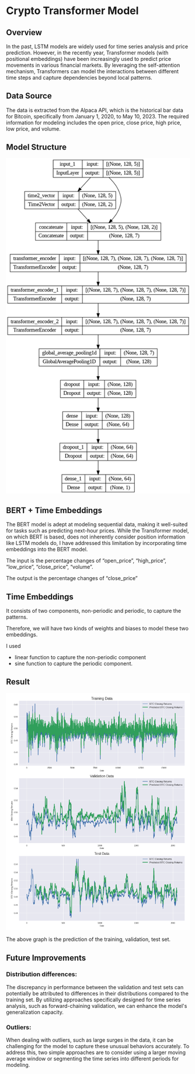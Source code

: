 # Crypto Transformer Model

## Overview
In the past, LSTM models are widely used for time series analysis and price prediction. However, in the recently year, Transformer models (with positional embeddings) have been increasingly used to predict price movements in various financial markets.
By leveraging the self-attention mechanism, Transformers can model the interactions between different time steps and capture dependencies beyond local patterns. 

## Data Source
The data is extracted from the Alpaca API, which is the historical bar data for Bitcoin, specifically from January 1, 2020, to May 10, 2023. The required information for modeling includes the open price, close price, high price, low price, and volume.

## Model Structure
![alt text](./model_structure.png)

## BERT + Time Embeddings
The BERT model is adept at modeling sequential data, making it well-suited for tasks such as predicting next-hour prices. 
While the Transformer model, on which BERT is based, does not inherently consider position information like LSTM models do, I have addressed this limitation by incorporating time embeddings into the BERT model. 

The input is the percentage changes of “open_price”, “high_price”, “low_price”, “close_price”, “volume”.

The output is the percentage changes of “close_price”

## Time Embeddings
It consists of two components, non-periodic and periodic, to capture the patterns.  

Therefore, we will have two kinds of weights and biases to model these two embeddings.

I used 
* linear function to capture the non-periodic component 
* sine function to capture the periodic component.

## Result
![alt text](./result.png)

The above graph is the prediction of the training, validation, test set.

## Future Improvements
### Distribution differences: 
The discrepancy in performance between the validation and test sets can potentially be attributed to differences in their distributions compared to the training set. By utilizing approaches specifically designed for time series analysis, such as forward-chaining validation, we can enhance the model's generalization capacity. 

### Outliers:
When dealing with outliers, such as large surges in the data, it can be challenging for the model to capture these unusual behaviors accurately. To address this, two simple approaches are to consider using a larger moving average window or segmenting the time series into different periods for modeling.
